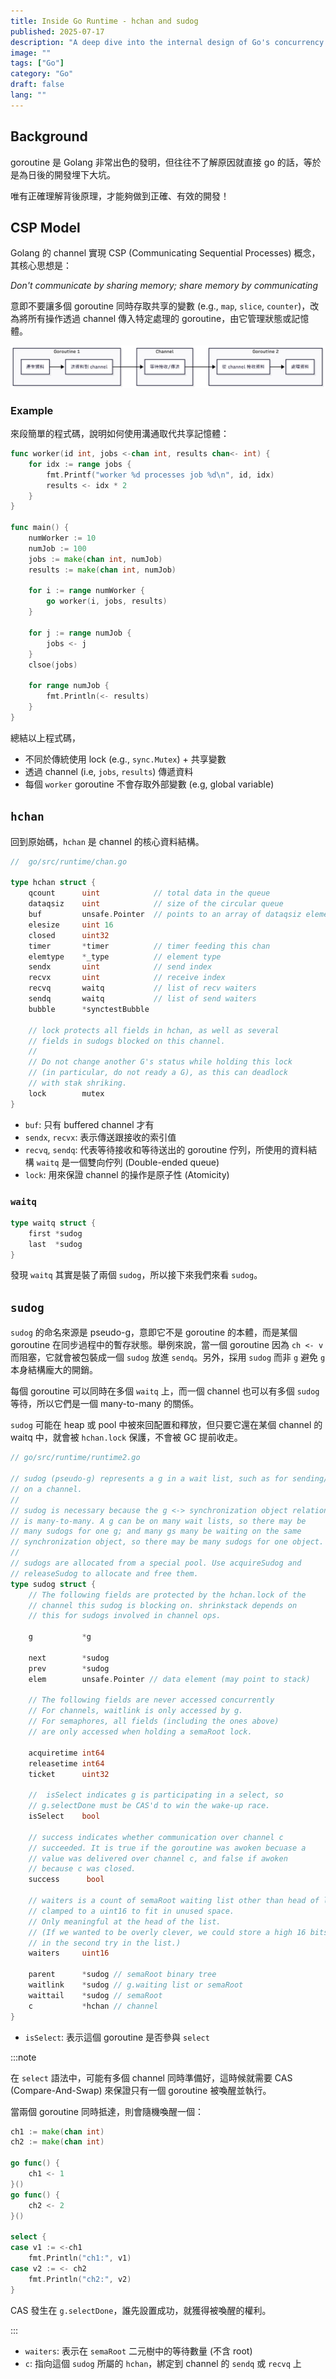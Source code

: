 ```yaml
---
title: Inside Go Runtime - hchan and sudog
published: 2025-07-17
description: "A deep dive into the internal design of Go's concurrency model through source code analysis."
image: ""
tags: ["Go"]
category: "Go"
draft: false
lang: ""
---
```


## Background

goroutine 是 Golang 非常出色的發明，但往往不了解原因就直接 go 的話，等於是為日後的開發埋下大坑。

唯有正確理解背後原理，才能夠做到正確、有效的開發！

## CSP Model

Golang 的 channel 實現 CSP (Communicating Sequential Processes) 概念，其核心思想是：

_Don't communicate by sharing memory; share memory by communicating_

意即不要讓多個 goroutine 同時存取共享的變數 (e.g., `map`, `slice`, `counter`)，改為將所有操作透過 channel 傳入特定處理的 goroutine，由它管理狀態或記憶體。

![csp_model](./_1.png)

### Example

來段簡單的程式碼，說明如何使用溝通取代共享記憶體：

```go
func worker(id int, jobs <-chan int, results chan<- int) {
    for idx := range jobs {
        fmt.Printf("worker %d processes job %d\n", id, idx)
        results <- idx * 2
    }
}

func main() {
    numWorker := 10
    numJob := 100
    jobs := make(chan int, numJob)
    results := make(chan int, numJob)

    for i := range numWorker {
        go worker(i, jobs, results)
    }

    for j := range numJob {
        jobs <- j
    }
    clsoe(jobs)

    for range numJob {
        fmt.Println(<- results)
    }
}
```

總結以上程式碼，

- 不同於傳統使用 lock (e.g., `sync.Mutex`) + 共享變數
- 透過 channel (i.e, `jobs`, `results`) 傳遞資料
- 每個 `worker` goroutine 不會存取外部變數 (e.g, global variable)

## `hchan`

回到原始碼，`hchan` 是 channel 的核心資料結構。

```go
//  go/src/runtime/chan.go

type hchan struct {
	qcount 		uint 			// total data in the queue
	dataqsiz 	uint 		    // size of the circular queue
	buf       	unsafe.Pointer	// points to an array of dataqsiz elements
	elesize   	uint 16
	closed    	uint32
	timer     	*timer 			// timer feeding this chan
	elemtype 	*_type 			// element type
	sendx     	uint 			// send index
	recvx    	uint 			// receive index
	recvq    	waitq 			// list of recv waiters
	sendq    	waitq 			// list of send waiters
	bubble   	*synctestBubble

	// lock protects all fields in hchan, as well as several
	// fields in sudogs blocked on this channel.
	//
	// Do not change another G's status while holding this lock
	// (in particular, do not ready a G), as this can deadlock
	// with stak shriking.
	lock 		mutex
}
```

- `buf`: 只有 buffered channel 才有
- `sendx`, `recvx`: 表示傳送跟接收的索引值
- `recvq`, `sendq`: 代表等待接收和等待送出的 goroutine 佇列，所使用的資料結構 `waitq` 是一個雙向佇列 (Double-ended queue)
- `lock`: 用來保證 channel 的操作是原子性 (Atomicity)

### `waitq`

```go
type waitq struct {
	first *sudog
	last  *sudog
}
```

發現 `waitq` 其實是裝了兩個 `sudog`，所以接下來我們來看 `sudog`。

## `sudog`

`sudog` 的命名來源是 pseudo-g，意即它不是 goroutine 的本體，而是某個 goroutine 在同步過程中的暫存狀態。舉例來說，當一個 goroutine 因為 `ch <- v` 而阻塞，它就會被包裝成一個 `sudog` 放進 `sendq`。另外，採用 `sudog` 而非 `g` 避免 `g` 本身結構龐大的開銷。

每個 goroutine 可以同時在多個 `waitq` 上，而一個 channel 也可以有多個 `sudog` 等待，所以它們是一個 many-to-many 的關係。

`sudog` 可能在 heap 或 pool 中被來回配置和釋放，但只要它還在某個 channel 的 waitq 中，就會被 `hchan.lock` 保護，不會被 GC 提前收走。

```go
// go/src/runtime/runtime2.go

// sudog (pseudo-g) represents a g in a wait list, such as for sending/receiving
// on a channel.
//
// sudog is necessary because the g <-> synchronization object relation
// is many-to-many. A g can be on many wait lists, so there may be
// many sudogs for one g; and many gs many be waiting on the same
// synchronization object, so there may be many sudogs for one object.
//
// sudogs are allocated from a special pool. Use acquireSudog and
// releaseSudog to allocate and free them.
type sudog struct {
	// The following fields are protected by the hchan.lock of the
	// channel this sudog is blocking on. shrinkstack depends on
	// this for sudogs involved in channel ops.

	g 			*g

	next 		*sudog
	prev 		*sudog
	elem 		unsafe.Pointer // data element (may point to stack)

	// The following fields are never accessed concurrently
	// For channels, waitlink is only accessed by g.
	// For semaphores, all fields (including the ones above)
	// are only accessed when holding a semaRoot lock.

	acquiretime int64
	releasetime int64
	ticket 		uint32

	//  isSelect indicates g is participating in a select, so
	// g.selectDone must be CAS'd to win the wake-up race.
	isSelect 	bool

	// success indicates whether communication over channel c
	// succeeded. It is true if the goroutine was awoken becuase a
	// value was delivered over channel c, and false if awoken
	// because c was closed.
	success		 bool

	// waiters is a count of semaRoot waiting list other than head of list,
	// clamped to a uint16 to fit in unused space.
	// Only meaningful at the head of the list.
	// (If we wanted to be overly clever, we could store a high 16 bits
	// in the second try in the list.)
	waiters 	uint16

	parent 		*sudog // semaRoot binary tree
	waitlink 	*sudog // g.waiting list or semaRoot
	waittail 	*sudog // semaRoot
	c 			*hchan // channel
}
```

- `isSelect`: 表示這個 goroutine 是否參與 `select`

:::note

在 `select` 語法中，可能有多個 channel 同時準備好，這時候就需要 CAS (Compare-And-Swap) 來保證只有一個 goroutine 被喚醒並執行。

當兩個 goroutine 同時抵達，則會隨機喚醒一個：

```go
ch1 := make(chan int)
ch2 := make(chan int)

go func() {
	ch1 <- 1
}()
go func() {
	ch2 <- 2
}()

select {
case v1 := <-ch1
	fmt.Println("ch1:", v1)
case v2 := <- ch2
	fmt.Println("ch2:", v2)
}
```

CAS 發生在 `g.selectDone`，誰先設置成功，就獲得被喚醒的權利。

:::

- `waiters`: 表示在 `semaRoot` 二元樹中的等待數量 (不含 root)
- `c`: 指向這個 `sudog` 所屬的 `hchan`，綁定到 channel 的 `sendq` 或 `recvq` 上
